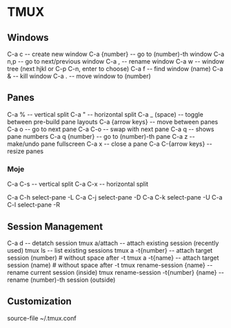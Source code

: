 # TMUX

## Windows

C-a c -- create new window
C-a {number} -- go to (number)-th window
C-a n,p -- go to next/previous window
C-a , -- rename window
C-a w -- window tree (next hjkl or C-p C-n, enter to choose)
C-a f -- find window (name)
C-a & -- kill window
C-a . -- move window to (number)

## Panes

C-a % -- vertical split
C-a " -- horizontal split
C-a _ (space) -- toggle between pre-build pane layouts
C-a {arrow keys} -- move between panes
C-a o -- go to next pane
C-a C-o -- swap with next pane
C-a q -- shows pane numbers
C-a q {number} -- go to (number)-th pane
C-a z -- make/undo pane fullscreen
C-a x -- close a pane
C-a C-{arrow keys} -- resize panes

### Moje

C-a C-s -- vertical split
C-a C-x -- horizontal split

C-a C-h select-pane -L
C-a C-j select-pane -D 
C-a C-k select-pane -U
C-a C-l select-pane -R

## Session Management

C-a d -- detatch session
tmux a/attach -- attach existing session (recently used)
tmux ls -- list existing sessions
tmux a -t{number} -- attach target session (number)     # without space after -t
tmux a -t{name} -- attach target session (name)         # without space after -t
tmux rename-session {name} -- rename current session (inside)
tmux rename-session -t{number} {name} -- rename (number)-th session (outside)

## Customization

source-file ~/.tmux.conf

